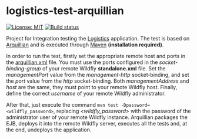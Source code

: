 # logistics-test-arquillian

[![License: MIT](https://img.shields.io/badge/License-MIT-yellow.svg)](https://opensource.org/licenses/MIT) [![Build status](https://travis-ci.org/esign-consulting/logistics-test-arquillian.svg?branch=master)](https://travis-ci.org/esign-consulting/logistics-test-arquillian)

Project for Integration testing the [Logistics](https://github.com/esign-consulting/logistics) application. The test is based on [Arquillian](http://arquillian.org) and is executed through [Maven](https://maven.apache.org) **(installation required)**.

In order to run the test, firstly set the appropriate remote host and ports in the [arquillian.xml](src/test/resources/arquillian.xml) file. You must use the ports configured in the *socket-binding-group* of your remote Wildfly **standalone.xml** file. Set the *managementPort* value from the *management-http* socket-binding, and set the *port* value from the *http* socket-binding. Both *managementAddress* and *host* are the same, they must point to your remote Wildfly host. Finally, define the correct *username* of your remote Wildfly administrator.

After that, just execute the command `mvn test -Dpassword=<wildfly_password>`, replacing *<wildfly_password>* with the password of the administrator user of your remote Wildfly instance. Arquillian packages the EJB, deploys it into the remote Wildfly server, executes all the tests and, at the end, undeploys the application.
